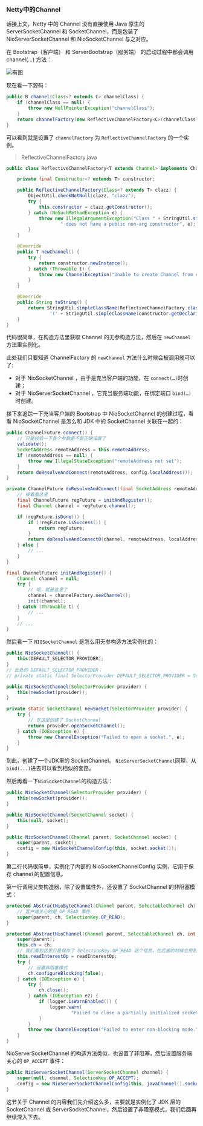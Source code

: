 ### Netty中的Channel

话接上文，Netty 中的 Channel 没有直接使用 Java 原生的 ServerSocketChannel 和 SocketChannel，而是包装了 NioServerSocketChannel 和 NioSocketChannel 与之对应。

在 Bootstrap（客户端） 和 ServerBootstrap（服务端） 的启动过程中都会调用 channel(…) 方法：

![有图]()

现在看一下源码：
```java
public B channel(Class<? extends C> channelClass) {
    if (channelClass == null) {
        throw new NullPointerException("channelClass");
    }
    return channelFactory(new ReflectiveChannelFactory<C>(channelClass));
}
```
可以看到就是设置了 `channelFactory` 为 `ReflectiveChannelFactory` 的一个实例。

> ReflectiveChannelFactory.java

```java
public class ReflectiveChannelFactory<T extends Channel> implements ChannelFactory<T> {

    private final Constructor<? extends T> constructor;

    public ReflectiveChannelFactory(Class<? extends T> clazz) {
        ObjectUtil.checkNotNull(clazz, "clazz");
        try {
            this.constructor = clazz.getConstructor();
        } catch (NoSuchMethodException e) {
            throw new IllegalArgumentException("Class " + StringUtil.simpleClassName(clazz) +
                    " does not have a public non-arg constructor", e);
        }
    }

    @Override
    public T newChannel() {
        try {
            return constructor.newInstance();
        } catch (Throwable t) {
            throw new ChannelException("Unable to create Channel from class " + constructor.getDeclaringClass(), t);
        }
    }

    @Override
    public String toString() {
        return StringUtil.simpleClassName(ReflectiveChannelFactory.class) +
                '(' + StringUtil.simpleClassName(constructor.getDeclaringClass()) + ".class)";
    }
}
```
代码很简单，在构造方法里获取 Channel 的无参构造方法，然后在 `newChannel` 方法里实例化。

此处我们只要知道 ChannelFactory 的 `newChannel` 方法什么时候会被调用就可以了:
- 对于 NioSocketChannel ，由于是充当客户端的功能，在 `connect(…)`时创建；
- 对于 NioServerSocketChannel ，它充当服务端功能，在绑定端口 `bind(…)` 时创建。

接下来追踪一下充当客户端的 Bootstrap 中 NioSocketChannel 的创建过程，看看 NioSocketChannel 是怎么和 JDK 中的 SocketChannel 关联在一起的：
```java
public ChannelFuture connect() {
    // 只是校验一下各个参数是不是正确设置了
    validate();
    SocketAddress remoteAddress = this.remoteAddress;
    if (remoteAddress == null) {
        throw new IllegalStateException("remoteAddress not set");
    }
    return doResolveAndConnect(remoteAddress, config.localAddress());
}
```
```java
private ChannelFuture doResolveAndConnect(final SocketAddress remoteAddress, final SocketAddress localAddress) {
    // 接着看这里
    final ChannelFuture regFuture = initAndRegister();
    final Channel channel = regFuture.channel();

    if (regFuture.isDone()) {
        if (!regFuture.isSuccess()) {
            return regFuture;
        }
        return doResolveAndConnect0(channel, remoteAddress, localAddress, channel.newPromise());
    } else {
        // ...
    }
}
```
```java
final ChannelFuture initAndRegister() {
    Channel channel = null;
    try {
        // 喏，就是这里了
        channel = channelFactory.newChannel();
        init(channel);
    } catch (Throwable t) {
        // ...
    }
    // ...
}
```
然后看一下 `NIOSocketChannel` 是怎么用无参构造方法实例化的：
```java
public NioSocketChannel() {
    this(DEFAULT_SELECTOR_PROVIDER);
}
// 此处的 DEFAULT_SELECTOR_PROVIDER：
// private static final SelectorProvider DEFAULT_SELECTOR_PROVIDER = SelectorProvider.provider();

public NioSocketChannel(SelectorProvider provider) {
    this(newSocket(provider));
}

private static SocketChannel newSocket(SelectorProvider provider) {
    try {
        // 在这里创建了 SocketChannel
        return provider.openSocketChannel();
    } catch (IOException e) {
        throw new ChannelException("Failed to open a socket.", e);
    }
}
```
到此，创建了一个JDK里的 SocketChannel。 `NioServerSocketChannel`同理，从 `bind(...)`进去可以看到相似的套路。

然后再看一下`NioSocketChannel`的构造方法：
```java
public NioSocketChannel(SelectorProvider provider) {
    this(newSocket(provider));
}

public NioSocketChannel(SocketChannel socket) {
    this(null, socket);
}

public NioSocketChannel(Channel parent, SocketChannel socket) {
    super(parent, socket);
    config = new NioSocketChannelConfig(this, socket.socket());
}
```
第二行代码很简单，实例化了内部的 NioSocketChannelConfig 实例，它用于保存 channel 的配置信息。

第一行调用父类构造器，除了设置属性外，还设置了 SocketChannel 的非阻塞模式：
```java
protected AbstractNioByteChannel(Channel parent, SelectableChannel ch) {
    // 客户端关心的是 OP_READ 事件
    super(parent, ch, SelectionKey.OP_READ);
}

protected AbstractNioChannel(Channel parent, SelectableChannel ch, int readInterestOp) {
    super(parent);
    this.ch = ch;
    // 我们看到这里只是保存了 SelectionKey.OP_READ 这个信息，在后面的时候会用到
    this.readInterestOp = readInterestOp;
    try {
        // 设置非阻塞模式
        ch.configureBlocking(false);
    } catch (IOException e) {
        try {
            ch.close();
        } catch (IOException e2) {
            if (logger.isWarnEnabled()) {
                logger.warn(
                        "Failed to close a partially initialized socket.", e2);
            }
        }
        throw new ChannelException("Failed to enter non-blocking mode.", e);
    }
}
```

NioServerSocketChannel 的构造方法类似，也设置了非阻塞，然后设置服务端关心的 `OP_ACCEPT` 事件：
```java
public NioServerSocketChannel(ServerSocketChannel channel) {
    super(null, channel, SelectionKey.OP_ACCEPT);
    config = new NioServerSocketChannelConfig(this, javaChannel().socket());
}
```

这节关于 Channel 的内容我们先介绍这么多，主要就是实例化了 JDK 层的 SocketChannel 或 ServerSocketChannel，然后设置了非阻塞模式，我们后面再继续深入下去。
